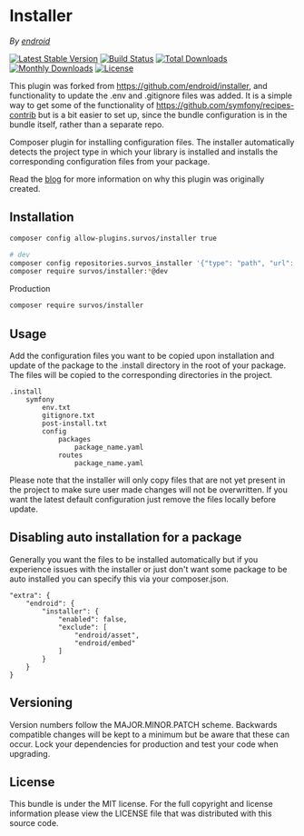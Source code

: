 # Installer

*By [endroid](https://endroid.nl/)*

[![Latest Stable Version](http://img.shields.io/packagist/v/endroid/installer.svg)](https://packagist.org/packages/endroid/installer)
[![Build Status](https://github.com/endroid/installer/workflows/CI/badge.svg)](https://github.com/endroid/installer/actions)
[![Total Downloads](http://img.shields.io/packagist/dt/endroid/installer.svg)](https://packagist.org/packages/endroid/installer)
[![Monthly Downloads](http://img.shields.io/packagist/dm/endroid/installer.svg)](https://packagist.org/packages/endroid/installer)
[![License](http://img.shields.io/packagist/l/endroid/installer.svg)](https://packagist.org/packages/endroid/installer)

This plugin was forked from https://github.com/endroid/installer, and functionality to update the .env and .gitignore files was added.  It is a simple way to get some of the functionality of https://github.com/symfony/recipes-contrib but is a bit easier to set up, since the bundle configuration is in the bundle itself, rather than a separate repo.

Composer plugin for installing configuration files. The installer automatically
detects the project type in which your library is installed and installs the
corresponding configuration files from your package.

Read the [blog](https://medium.com/@endroid/auto-package-configuration-for-symfony-e14780e29d81)
for more information on why this plugin was originally created.

## Installation

``` bash
composer config allow-plugins.survos/installer true

# dev
composer config repositories.survos_installer '{"type": "path", "url": "/home/tac/g/sites/installer"}' 
composer require survos/installer:*@dev
```

Production

```bash
composer require survos/installer
```

## Usage

Add the configuration files you want to be copied upon installation and update
of the package to the .install directory in the root of your package. The files
will be copied to the corresponding directories in the project.

```
.install
    symfony
        env.txt
        gitignore.txt
        post-install.txt
        config
            packages
                package_name.yaml
            routes
                package_name.yaml
```

Please note that the installer will only copy files that are not yet present in
the project to make sure user made changes will not be overwritten. If you want
the latest default configuration just remove the files locally before update.

## Disabling auto installation for a package

Generally you want the files to be installed automatically but if you
experience issues with the installer or just don't want some package to be
auto installed you can specify this via your composer.json.

```
"extra": {
    "endroid": {
        "installer": {
            "enabled": false,
            "exclude": [
                "endroid/asset",
                "endroid/embed"
            ]
        }
    }
}
```

## Versioning

Version numbers follow the MAJOR.MINOR.PATCH scheme. Backwards compatible
changes will be kept to a minimum but be aware that these can occur. Lock
your dependencies for production and test your code when upgrading.

## License

This bundle is under the MIT license. For the full copyright and license
information please view the LICENSE file that was distributed with this source code.
